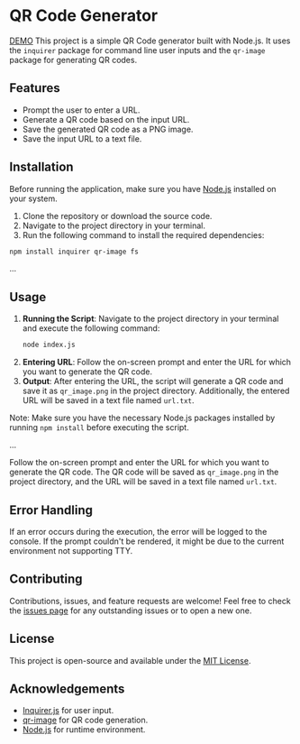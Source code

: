 # QR Code Generator
[DEMO](https://ubiquitous-phoenix-f5eeda.netlify.app/)
This project is a simple QR Code generator built with Node.js. It uses the `inquirer` package for command line user inputs and the `qr-image` package for generating QR codes.

## Features

- Prompt the user to enter a URL.
- Generate a QR code based on the input URL.
- Save the generated QR code as a PNG image.
- Save the input URL to a text file.

## Installation

Before running the application, make sure you have [Node.js](https://nodejs.org/en/) installed on your system.

1. Clone the repository or download the source code.
2. Navigate to the project directory in your terminal.
3. Run the following command to install the required dependencies:

```sh
npm install inquirer qr-image fs
```

...

## Usage

1. **Running the Script**: Navigate to the project directory in your terminal and execute the following command:
    ```sh
    node index.js
    ```
2. **Entering URL**: Follow the on-screen prompt and enter the URL for which you want to generate the QR code.
3. **Output**: After entering the URL, the script will generate a QR code and save it as `qr_image.png` in the project directory. Additionally, the entered URL will be saved in a text file named `url.txt`.

Note: Make sure you have the necessary Node.js packages installed by running `npm install` before executing the script.

...


Follow the on-screen prompt and enter the URL for which you want to generate the QR code. The QR code will be saved as `qr_image.png` in the project directory, and the URL will be saved in a text file named `url.txt`.

## Error Handling

If an error occurs during the execution, the error will be logged to the console. If the prompt couldn't be rendered, it might be due to the current environment not supporting TTY.

## Contributing

Contributions, issues, and feature requests are welcome! Feel free to check the [issues page](#) for any outstanding issues or to open a new one.

## License

This project is open-source and available under the [MIT License](https://opensource.org/licenses/MIT).

## Acknowledgements

- [Inquirer.js](https://github.com/SBoudrias/Inquirer.js/) for user input.
- [qr-image](https://github.com/alexeyten/qr-image) for QR code generation.
- [Node.js](https://nodejs.org/en/) for runtime environment.
